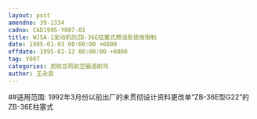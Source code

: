 ```yaml
---
layout: post
amendno: 39-1334
cadno: CAD1995-Y007-01
title: WJ5A-1发动机的ZB-36E柱塞式燃油泵使用限制
date: 1995-01-03 00:00:00 +0800
effdate: 1995-01-13 00:00:00 +0800
tag: Y007
categories: 民航总局航空器适航司
author: 王永良
---
```


##适用范围:
1992年3月份以前出厂的未贯彻设计资料更改单“ZB-36E型G22”的ZB-36E柱塞式


